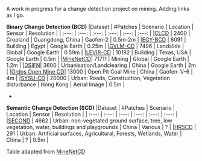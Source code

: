 A work in progress for a change detection project on mining. Adding links as I go.

**Binary Change Detection (BCD)**
|Dataset   | \#Patches | Scenario  | Location         | Sensor       | Resolution | 
| :---:   | :---:   | :---:   | :---:   | :---:  | :---:  |
|[CLCD](https://github.com/liumency/CropLand-CD)  | 2400      | Cropland  | Guangdong, China | Gaofen-2     | 0.5m-2m     |
|[EGY-BCD](https://github.com/oshholail/EGY-BCD)  | 6091      | Building  | Egypt            | Google Earth | 0.25m      |
|[GVLM-CD](https://github.com/zxk688/GVLM)   | 7496      | Landslide | Global           | Google Earth | 0.59m      |
|[LEVIR-CD](https://chenhao.in/LEVIR/)  | 10192     | Building  | Texas, USA       | Google Earth | 0.5m       |
|[MineNetCD](https://github.com/AI4RS/MineNetCD)| 71711     | Mining    | Global           | Google Earth | 1.2m       |
|[DSIFN](https://github.com/GeoZcx/A-deeply-supervised-image-fusion-network-for-change-detection-in-remote-sensing-images/tree/master/dataset)| 3600     | Urbanisation/Landclearing    | China           | Google Earth | 2m       |
|[Ordos Open Mine CD](https://figshare.com/s/b1ce4f777ee08ef8fae8)|     13000 | Open Pit Coal Mine   | China           | Gaofen-1/-6 | 4m       |
|[SYSU-CD](https://github.com/liumency/SYSU-CD)   | 20000     | Urban: Roads, Construction, Vegetation disturbance     | Hong Kong | Aerial Image      | 0.5m       | 

-
**Semantic Change Detection (SCD)**
|Dataset   | \#Patches | Scenario  | Location         | Sensor       | Resolution | 
| :---:   | :---:   | :---:   | :---:   | :---:  | :---:  |
|[SECOND](https://captain-whu.github.io/SCD/)  |    4662   |  Urban: non-vegetated ground surface, tree, low vegetation, water, buildings and playgrounds  | China | Various     | ?     |
|[HRSCD](https://ieee-dataport.org/open-access/hrscd-high-resolution-semantic-change-detection-dataset)  | 291      | Urban: Artificial surfaces, Agricultural, Forests, Wetlands, Water  | China            | ? | 0.5m   |

Table adapted from [MineNetCD](https://github.com/AI4RS/MineNetCD)
